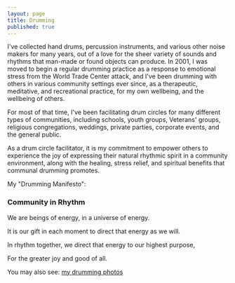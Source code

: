 ```yaml
---
layout: page
title: Drumming
published: true
---
```


I've collected hand drums, percussion instruments, and various other noise makers for many years, out of a love for the sheer variety of sounds and rhythms that man-made or found objects can produce. In 2001, I was moved to begin a regular drumming practice as a response to emotional stress from the World Trade Center attack, and I've been drumming with others in various community settings ever since, as a therapeutic, meditative, and recreational practice, for my own wellbeing, and the wellbeing of others. 

For most of that time, I've been facilitating drum circles for many different types of communities, including schools, youth groups, Veterans' groups, religious congregations, weddings, private parties, corporate events, and the general public. 

As a drum circle facilitator, it is my commitment to empower others to experience the joy of expressing their natural rhythmic spirit in a community environment, along with the healing, stress relief, and spiritual benefits that communal drumming promotes. 

<p class="sidenote">My "Drumming Manifesto":</p>

<div class="well manifesto">
  <h3>Community in Rhythm</h3>

  <p>We are beings of energy, in a universe of energy.</p>

  <p>It is our gift in each moment to direct that energy as we will.</p>

  <p>In rhythm together, we direct that energy to our highest purpose,</p>

  <p>For the greater joy and good of all.</p>
</div>



<p class="sidenote">
  You may also see:
  <a href="https://www.facebook.com/danamcc/photos">my drumming photos</a>
</p>
